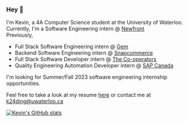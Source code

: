 ### Hey 👋

I'm Kevin, a 4A Computer Science student at the University of Waterloo. Currently, I'm a Software Engineering intern @ [Newfront](https://www.newfront.com/)  
Previously,
- Full Stack Software Engineering intern @ [Gem](https://www.gem.com/)
- Backend Software Engineering intern @ [Snapcommerce](https://www.snapcommerce.com/)
- Full Stack Software Developer intern @ [The Co-operators](https://www.cooperators.ca/)
- Quality Engineering Automation Developer intern @ [SAP Canada](https://www.sap.com/canada/index.html)

I'm looking for Summer/Fall 2023 software engineering internship opportunities.

Feel free to take a look at my resume [here](https://tacticaltofu.github.io/resume.pdf) or contact me at k24ding@uwaterloo.ca

[![Kevin's GitHub stats](https://github-readme-stats.vercel.app/api?username=tacticaltofu)](https://github.com/anuraghazra/github-readme-stats)

<!--
**tacticaltofu/tacticaltofu** is a ✨ _special_ ✨ repository because its `README.md` (this file) appears on your GitHub profile.

Here are some ideas to get you started:

- 🔭 I’m currently working on ...
- 🌱 I’m currently learning ...
- 👯 I’m looking to collaborate on ...
- 🤔 I’m looking for help with ...
- 💬 Ask me about ...
- 📫 How to reach me: ...
- 😄 Pronouns: ...
- ⚡ Fun fact: ...
-->
